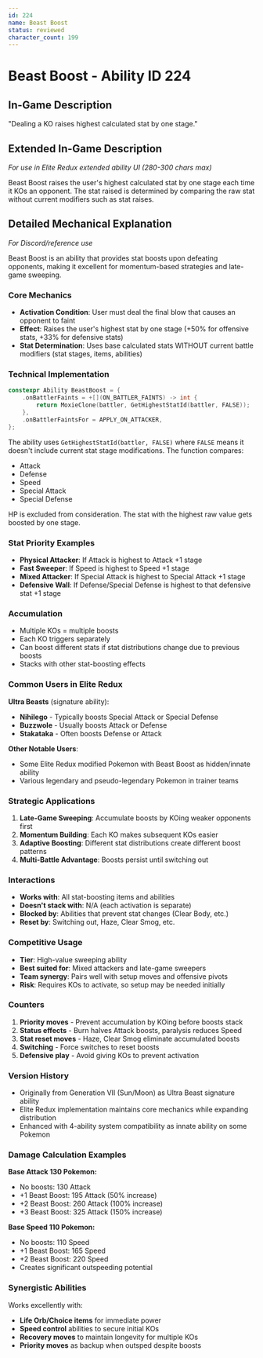 ```yaml
---
id: 224
name: Beast Boost
status: reviewed
character_count: 199
---
```


# Beast Boost - Ability ID 224

## In-Game Description
"Dealing a KO raises highest calculated stat by one stage."

## Extended In-Game Description
*For use in Elite Redux extended ability UI (280-300 chars max)*

Beast Boost raises the user's highest calculated stat by one stage each time it KOs an opponent. The stat raised is determined by comparing the raw stat without current modifiers such as stat raises.

## Detailed Mechanical Explanation
*For Discord/reference use*

Beast Boost is an ability that provides stat boosts upon defeating opponents, making it excellent for momentum-based strategies and late-game sweeping.

### Core Mechanics
- **Activation Condition**: User must deal the final blow that causes an opponent to faint
- **Effect**: Raises the user's highest stat by one stage (+50% for offensive stats, +33% for defensive stats)
- **Stat Determination**: Uses base calculated stats WITHOUT current battle modifiers (stat stages, items, abilities)

### Technical Implementation
```cpp
constexpr Ability BeastBoost = {
    .onBattlerFaints = +[](ON_BATTLER_FAINTS) -> int { 
        return MoxieClone(battler, GetHighestStatId(battler, FALSE)); 
    },
    .onBattlerFaintsFor = APPLY_ON_ATTACKER,
};
```

The ability uses `GetHighestStatId(battler, FALSE)` where `FALSE` means it doesn't include current stat stage modifications. The function compares:
- Attack
- Defense  
- Speed
- Special Attack
- Special Defense

HP is excluded from consideration. The stat with the highest raw value gets boosted by one stage.

### Stat Priority Examples
- **Physical Attacker**: If Attack is highest to Attack +1 stage
- **Fast Sweeper**: If Speed is highest to Speed +1 stage  
- **Mixed Attacker**: If Special Attack is highest to Special Attack +1 stage
- **Defensive Wall**: If Defense/Special Defense is highest to that defensive stat +1 stage

### Accumulation
- Multiple KOs = multiple boosts
- Each KO triggers separately
- Can boost different stats if stat distributions change due to previous boosts
- Stacks with other stat-boosting effects

### Common Users in Elite Redux
**Ultra Beasts** (signature ability):
- **Nihilego** - Typically boosts Special Attack or Special Defense
- **Buzzwole** - Usually boosts Attack or Defense
- **Stakataka** - Often boosts Defense or Attack

**Other Notable Users**:
- Some Elite Redux modified Pokemon with Beast Boost as hidden/innate ability
- Various legendary and pseudo-legendary Pokemon in trainer teams

### Strategic Applications
1. **Late-Game Sweeping**: Accumulate boosts by KOing weaker opponents first
2. **Momentum Building**: Each KO makes subsequent KOs easier
3. **Adaptive Boosting**: Different stat distributions create different boost patterns
4. **Multi-Battle Advantage**: Boosts persist until switching out

### Interactions
- **Works with**: All stat-boosting items and abilities
- **Doesn't stack with**: N/A (each activation is separate)
- **Blocked by**: Abilities that prevent stat changes (Clear Body, etc.)
- **Reset by**: Switching out, Haze, Clear Smog, etc.

### Competitive Usage
- **Tier**: High-value sweeping ability
- **Best suited for**: Mixed attackers and late-game sweepers
- **Team synergy**: Pairs well with setup moves and offensive pivots
- **Risk**: Requires KOs to activate, so setup may be needed initially

### Counters
1. **Priority moves** - Prevent accumulation by KOing before boosts stack
2. **Status effects** - Burn halves Attack boosts, paralysis reduces Speed
3. **Stat reset moves** - Haze, Clear Smog eliminate accumulated boosts
4. **Switching** - Force switches to reset boosts
5. **Defensive play** - Avoid giving KOs to prevent activation

### Version History
- Originally from Generation VII (Sun/Moon) as Ultra Beast signature ability
- Elite Redux implementation maintains core mechanics while expanding distribution
- Enhanced with 4-ability system compatibility as innate ability on some Pokemon

### Damage Calculation Examples
**Base Attack 130 Pokemon:**
- No boosts: 130 Attack
- +1 Beast Boost: 195 Attack (50% increase)  
- +2 Beast Boost: 260 Attack (100% increase)
- +3 Beast Boost: 325 Attack (150% increase)

**Base Speed 110 Pokemon:**
- No boosts: 110 Speed
- +1 Beast Boost: 165 Speed
- +2 Beast Boost: 220 Speed  
- Creates significant outspeeding potential

### Synergistic Abilities
Works excellently with:
- **Life Orb/Choice items** for immediate power
- **Speed control** abilities to secure initial KOs
- **Recovery moves** to maintain longevity for multiple KOs
- **Priority moves** as backup when outsped despite boosts